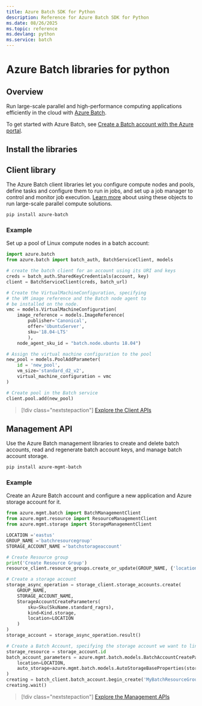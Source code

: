 ```yaml
---
title: Azure Batch SDK for Python
description: Reference for Azure Batch SDK for Python
ms.date: 08/26/2025
ms.topic: reference
ms.devlang: python
ms.service: batch
---
```

# Azure Batch libraries for python

## Overview

Run large-scale parallel and high-performance computing applications efficiently in the cloud with [Azure Batch](/azure/batch/batch-technical-overview).

To get started with Azure Batch, see [Create a Batch account with the Azure portal](/azure/batch/batch-account-create-portal).

## Install the libraries

## Client library
The Azure Batch client libraries let you configure compute nodes and pools, define tasks and configure them to run in jobs, and set up a job manager to control and monitor job execution. [Learn more](/azure/batch/batch-api-basics) about using these objects to run large-scale parallel compute solutions.

```bash
pip install azure-batch
```
### Example

Set up a pool of Linux compute nodes in a batch account:

```python
import azure.batch
from azure.batch import batch_auth, BatchServiceClient, models

# create the batch client for an account using its URI and keys
creds = batch_auth.SharedKeyCredentials(account, key)
client = BatchServiceClient(creds, batch_url)

# Create the VirtualMachineConfiguration, specifying
# the VM image reference and the Batch node agent to
# be installed on the node.
vmc = models.VirtualMachineConfiguration(
    image_reference = models.ImageReference(
        publisher='Canonical',
        offer='UbuntuServer',
        sku='18.04-LTS'
        ),
    node_agent_sku_id = "batch.node.ubuntu 18.04")

# Assign the virtual machine configuration to the pool
new_pool = models.PoolAddParameter(
    id = 'new_pool',
    vm_size='standard_d2_v2',
    virtual_machine_configuration = vmc
)

# Create pool in the Batch service
client.pool.add(new_pool)
```

> [!div class="nextstepaction"]
> [Explore the Client APIs](/python/api/azure-batch)

## Management API
Use the Azure Batch management libraries to create and delete batch accounts, read and regenerate batch account keys, and manage batch account storage.

```bash
pip install azure-mgmt-batch
```

### Example
Create an Azure Batch account and configure a new application and Azure storage account for it.

```python
from azure.mgmt.batch import BatchManagementClient
from azure.mgmt.resource import ResourceManagementClient
from azure.mgmt.storage import StorageManagementClient

LOCATION ='eastus'
GROUP_NAME ='batchresourcegroup'
STORAGE_ACCOUNT_NAME ='batchstorageaccount'

# Create Resource group
print('Create Resource Group')
resource_client.resource_groups.create_or_update(GROUP_NAME, {'location': LOCATION})

# Create a storage account
storage_async_operation = storage_client.storage_accounts.create(
    GROUP_NAME,
    STORAGE_ACCOUNT_NAME,
    StorageAccountCreateParameters(
        sku=Sku(SkuName.standard_ragrs),
        kind=Kind.storage,
        location=LOCATION
    )
)
storage_account = storage_async_operation.result()

# Create a Batch Account, specifying the storage account we want to link
storage_resource = storage_account.id
batch_account_parameters = azure.mgmt.batch.models.BatchAccountCreateParameters(
    location=LOCATION,
    auto_storage=azure.mgmt.batch.models.AutoStorageBaseProperties(storage_resource)
)
creating = batch_client.batch_account.begin_create('MyBatchResourceGroup', 'MyBatchAccount', batch_account_parameters)
creating.wait()
```

> [!div class="nextstepaction"]
> [Explore the Management APIs](/python/api/azure-mgmt-batch)
